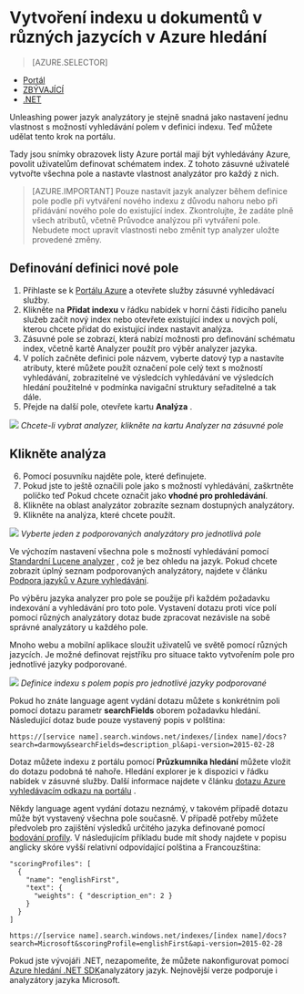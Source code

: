 <properties
   pageTitle="Vytvoření indexu u dokumentů v různých jazycích v Azure hledání | Microsoft Azure | Vyhledávací služby serveru hostovanou cloudu"
   description=" Azure hledání podporuje 56 jazyků využívání jazyk analyzátory z Lucene a zpracování přirozeného jazyka technologie od Microsoftu."
   services="search"
   documentationCenter=""
   authors="yahnoosh"
   manager="pablocas"
   editor=""/>

<tags
   ms.service="search"
   ms.devlang="na"
   ms.workload="search"
   ms.topic="article"
   ms.tgt_pltfrm="na"
   ms.date="07/14/2016"
   ms.author="jlembicz"/>

# <a name="create-an-index-for-documents-in-multiple-languages-in-azure-search"></a>Vytvoření indexu u dokumentů v různých jazycích v Azure hledání
> [AZURE.SELECTOR]
- [Portál](search-language-support.md)
- [ZBÝVAJÍCÍ](https://msdn.microsoft.com/library/azure/dn879793.aspx)
- [.NET](https://msdn.microsoft.com/library/azure/microsoft.azure.search.models.analyzername.aspx)

Unleashing power jazyk analyzátory je stejně snadná jako nastavení jednu vlastnost s možností vyhledávání polem v definici indexu. Teď můžete udělat tento krok na portálu.

Tady jsou snímky obrazovek listy Azure portál mají být vyhledávány Azure, povolit uživatelům definovat schématem index. Z tohoto zásuvné uživatelé vytvořte všechna pole a nastavte vlastnost analyzátor pro každý z nich.

> [AZURE.IMPORTANT] Pouze nastavit jazyk analyzer během definice pole podle při vytváření nového indexu z důvodu nahoru nebo při přidávání nového pole do existující index. Zkontrolujte, že zadáte plně všech atributů, včetně Průvodce analýzou při vytváření pole. Nebudete moct upravit vlastnosti nebo změnit typ analyzer uložte provedené změny.

## <a name="define-a-new-field-definition"></a>Definování definici nové pole

1. Přihlaste se k [Portálu Azure](https://portal.azure.com) a otevřete služby zásuvné vyhledávací služby.
2. Klikněte na **Přidat indexu** v řádku nabídek v horní části řídicího panelu služeb začít nový index nebo otevřete existující index u nových polí, kterou chcete přidat do existující index nastavit analýza.
3. Zásuvné pole se zobrazí, která nabízí možnosti pro definování schématu index, včetně kartě Analyzer použít pro výběr analyzer jazyka.
4. V polích začněte definici pole názvem, vyberte datový typ a nastavíte atributy, které můžete použít označení pole celý text s možností vyhledávání, zobrazitelné ve výsledcích vyhledávání ve výsledcích hledání použitelné v podmínka navigační struktury seřaditelné a tak dále. 
5. Přejde na další pole, otevřete kartu **Analýza** . 

   
![][1]
*Chcete-li vybrat analyzer, klikněte na kartu Analyzer na zásuvné pole*

## <a name="choose-an-analyzer"></a>Klikněte analýza

6. Pomocí posuvníku najděte pole, které definujete. 
7. Pokud jste to ještě označili pole jako s možností vyhledávání, zaškrtněte políčko teď Pokud chcete označit jako **vhodné pro prohledávání**.
8. Klikněte na oblast analyzátor zobrazíte seznam dostupných analyzátory.
9. Klikněte na analýza, které chcete použít.

![][2]
*Vyberte jeden z podporovaných analyzátory pro jednotlivá pole*

Ve výchozím nastavení všechna pole s možností vyhledávání pomocí [Standardní Lucene analyzer](http://lucene.apache.org/core/4_10_0/analyzers-common/org/apache/lucene/analysis/standard/StandardAnalyzer.html) , což je bez ohledu na jazyk. Pokud chcete zobrazit úplný seznam podporovaných analyzátory, najdete v článku [Podpora jazyků v Azure vyhledávání](https://msdn.microsoft.com/library/azure/dn879793.aspx).

Po výběru jazyka analyzer pro pole se použije při každém požadavku indexování a vyhledávání pro toto pole. Vystavení dotazu proti více polí pomocí různých analyzátory dotaz bude zpracovat nezávisle na sobě správné analyzátory u každého pole.

Mnoho webu a mobilní aplikace sloužit uživatelů ve světě pomocí různých jazycích. Je možné definovat rejstříku pro situace takto vytvořením pole pro jednotlivé jazyky podporované.

![][3]
*Definice indexu s polem popis pro jednotlivé jazyky podporované*

Pokud ho znáte language agent vydání dotazu můžete s konkrétním poli pomocí dotazu parametr **searchFields** oborem požadavku hledání. Následující dotaz bude pouze vystavený popis v polština:

`https://[service name].search.windows.net/indexes/[index name]/docs?search=darmowy&searchFields=description_pl&api-version=2015-02-28`

Dotaz můžete indexu z portálu pomocí **Průzkumníka hledání** můžete vložit do dotazu podobná té nahoře. Hledání explorer je k dispozici v řádku nabídek v zásuvné služby. Další informace najdete v článku [dotazu Azure vyhledávacím odkazu na portálu](search-explorer.md) .

Někdy language agent vydání dotazu neznámý, v takovém případě dotazu může být vystavený všechna pole současně. V případě potřeby můžete předvoleb pro zajištění výsledků určitého jazyka definované pomocí [bodování profily](https://msdn.microsoft.com/library/azure/dn798928.aspx). V následujícím příkladu bude mít shody najdete v popisu anglicky skóre vyšší relativní odpovídající polština a Francouzština:

    "scoringProfiles": [
      {
        "name": "englishFirst",
        "text": {
          "weights": { "description_en": 2 }
        }
      }
    ]

`https://[service name].search.windows.net/indexes/[index name]/docs?search=Microsoft&scoringProfile=englishFirst&api-version=2015-02-28`

Pokud jste vývojáři .NET, nezapomeňte, že můžete nakonfigurovat pomocí [Azure hledání .NET SDK](http://www.nuget.org/packages/Microsoft.Azure.Search)analyzátory jazyk. Nejnovější verze podporuje i analyzátory jazyka Microsoft.

<!-- Image References -->
[1]: ./media/search-language-support/AnalyzerTab.png
[2]: ./media/search-language-support/SelectAnalyzer.png
[3]: ./media/search-language-support/IndexDefinition.png
